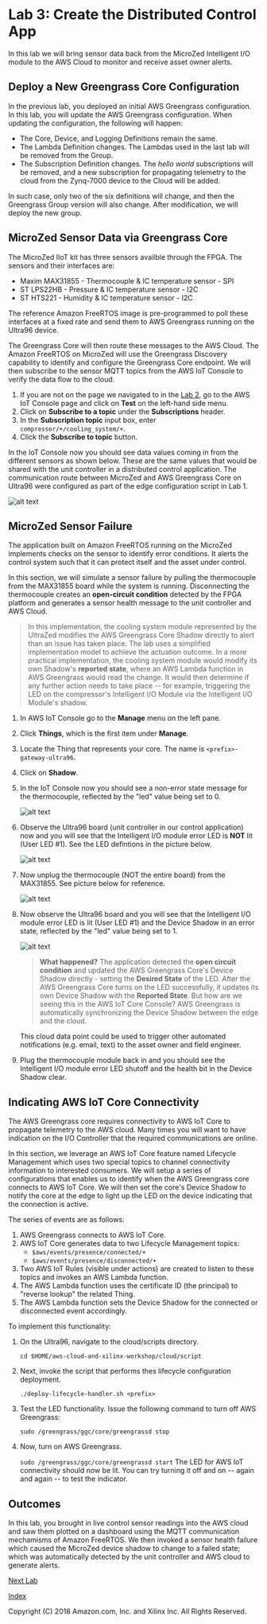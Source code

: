 # Lab 3: Create the Distributed Control App

In this lab we will bring sensor data back from the MicroZed Intelligent I/O module to the AWS Cloud to monitor and receive asset owner alerts.

## Deploy a New Greengrass Core Configuration

In the previous lab, you deployed an initial AWS Greengrass configuration. In this lab, you will update the AWS Greengrass configuration. When updating the configuration, the following will happen:

- The Core, Device, and Logging Definitions remain the same.
- The Lambda Definition changes.  The Lambdas used in the last lab will be removed from the Group.
- The Subscription Definition changes. The *hello world* subscriptions will be removed, and a new subscription for propagating telemetry to the cloud from the Zynq-7000 device to the Cloud will be added.

In such case, only two of the six definitions will change, and then the Greengrass Group version will also change.  After modification, we will deploy the new group.

## MicroZed Sensor Data via Greengrass Core

The MicroZed IIoT kit has three sensors availble through the FPGA. The sensors and their interfaces are:

  * Maxim MAX31855 - Thermocouple & IC temperature sensor - SPI
  * ST LPS22HB - Pressure & IC temperature sensor - I2C
  * ST HTS221 - Humidity & IC temperature sensor - I2C

The reference Amazon FreeRTOS image is pre-programmed to poll these interfaces at a fixed rate and send them to AWS Greengrass running on the Ultra96 device.

The Greengrass Core will then route these messages to the AWS Cloud.  The Amazon FreeRTOS on MicroZed will use the Greengrass Discovery capability to identify and configure the Greengrass Core endpoint.  We will then subscribe to the sensor MQTT topics from the AWS IoT Console to verify the data flow to the cloud.

1. If you are not on the page we navigated to in the [Lab 2](https://github.com/pedrombmachado/aws-cloud-and-xilinx-workshop/blob/patch-1/Lab2.md
), go to the AWS IoT Console page and click on **Test** on the left-hand side menu.
2. Click on **Subscribe to a topic** under the **Subscriptions** header.
3. In the **Subscription topic** input box, enter ```compressor/+/cooling_system/+```. 
4. Click the **Subscribe to topic** button.

In the IoT Console now you should see data values coming in from the different sensors as shown below.  These are the same values that would be shared with the unit controller in a distributed control application.  The communication route between MicroZed and AWS Greengrass Core on Ultra96 were configured as part of the edge configuration script in Lab 1.

![alt text](images/Sensor_Data_Topic.PNG?raw=true "MicroZed Sensor Data in Cloud")

## MicroZed Sensor Failure

The application built on Amazon FreeRTOS running on the MicroZed implements checks on the sensor to identify error conditions. It alerts the control system such that it can protect itself and the asset under control.

In this section, we will simulate a sensor failure by pulling the thermocouple from the MAX31855 board while the system is running.  Disconnecting the thermocouple creates an **open-circuit condition** detected by the FPGA platform and generates a sensor health message to the unit controller and AWS Cloud.

> In this implementation, the cooling system module represented by the UltraZed modifies the AWS Greengrass Core Shadow directly to alert than an issue has taken place.   The lab uses a simplified implementation model to achieve the actuation outcome.  In a more practical implementation, the cooling system module would modify its own Shadow's **reported state**, where an AWS Lambda function in AWS Greengrass would read the change.  It would then determine if any further action needs to take place -- for example, triggering the LED on the compressor's Intelligent I/O Module via the Intelligent I/O Module's shadow.

1. In AWS IoT Console go to the **Manage** menu on the left pane.
2. Click **Things**, which is the first item under **Manage**.
3. Locate the Thing that represents your core. The name is ```<prefix>-gateway-ultra96```.
4. Click on **Shadow**.
5. In the IoT Console now you should see a non-error state message for the thermocouple, reflected by the "led" value being set to 0.
  
   ![alt text](images/Lab3_NonError_Shadow.PNG "Device Shadow - Non-Error State")

6. Observe the Ultra96 board (unit controller in our control application) now and you will see that the Intelligent I/O module error LED is **NOT** lit (User LED #1).  See the LED defintions in the picture below.

   ![alt text](images/Ultra96_LED_Configuration.PNG "Ultra96 LED Defintions")

7. Now unplug the thermocouple (NOT the entire board) from the MAX31855.  See picture below for reference.

   ![alt text](images/MicroZed_MAX31855_Thermocouple_Removed.jpg "MAX31855 Thermocouple Removed")
   
8. Now observe the Ultra96 board and you will see that the Intelligent I/O module error LED is lit (User LED #1) and the Device Shadow in an error state, reflected by the "led" value being set to 1.

   ![alt text](images/Lab3_Error_Shadow.PNG "Device Shadow - Error State")


   > **What happened?** The application detected the **open circuit condition** and updated the AWS Greengrass Core's Device Shadow directly - setting the **Desired State** of the LED.  After the AWS Greengrass Core turns on the LED successfully, it updates its own Device Shadow with the **Reported State**.  But how are we seeing this in the AWS IoT Core Console?  AWS Greengrass is automatically synchronizing the Device Shadow between the edge and the cloud.

   This cloud data point could be used to trigger other automated notifications (e.g. email, text) to the asset owner and field engineer.

7. Plug the thermocouple module back in and you should see the Intelligent I/O module error LED shutoff and the health bit in the Device Shadow clear.

## Indicating AWS IoT Core Connectivity

The AWS Greengrass core requires connectivity to AWS IoT Core to propagate telemetry to the AWS cloud. Many times you will want to have indication on the I/O Controller that the required communications are online.

In this section, we leverage an AWS IoT Core feature named Lifecycle Management which uses two special topics to channel connectivity information to interested consumers.  We will setup a series of configurations that enables us to identify when the AWS Greengrass core connects to AWS IoT Core. We will then set the core's Device Shadow to notify the core at the edge to light up the LED on the device indicating that the connection is active.

The series of events are as follows:

1. AWS Greengrass connects to AWS IoT Core.
2. AWS IoT Core generates data to two Lifecycle Management topics:
   - ```$aws/events/presence/connected/+```
   - ```$aws/events/presence/disconnected/+```
3. Two AWS IoT Rules (visible under actions) are created to listen to these topics and invokes an AWS Lambda function.
4. The AWS Lambda function uses the certificate ID (the principal) to "reverse lookup" the related Thing.
5. The AWS Lambda function sets the Device Shadow for the connected or disconnected event accordingly.

To implement this functionality:

1. On the Ultra96, navigate to the cloud/scripts directory.

   ```cd $HOME/aws-cloud-and-xilinx-workshop/cloud/script```
2. Next, invoke the script that performs thes lifecycle configuration deployment.

   ```./deploy-lifecycle-handler.sh <prefix>```
3. Test the LED functionality.  Issue the following command to turn off AWS Greengrass:

   ```sudo /greengrass/ggc/core/greengrassd stop```
4. Now, turn on AWS Greengrass.  

   ```sudo /greengrass/ggc/core/greengrassd start```
The LED for AWS IoT connectivity should now be lit.  You can try turning it off and on -- again and again -- to test the indicator.

## Outcomes

In this lab, you brought in live control sensor readings into the AWS cloud and saw them plotted on a dashboard using the MQTT communication mechamisms of Amazon FreeRTOS.  We then invoked a sensor health failure which caused the MicroZed device shadow to change to a failed state; which was automatically detected by the unit controller and AWS cloud to generate alerts.

[Next Lab](./Lab4.md)

[Index](./README.md)

Copyright (C) 2018 Amazon.com, Inc. and Xilinx Inc.  All Rights Reserved.
